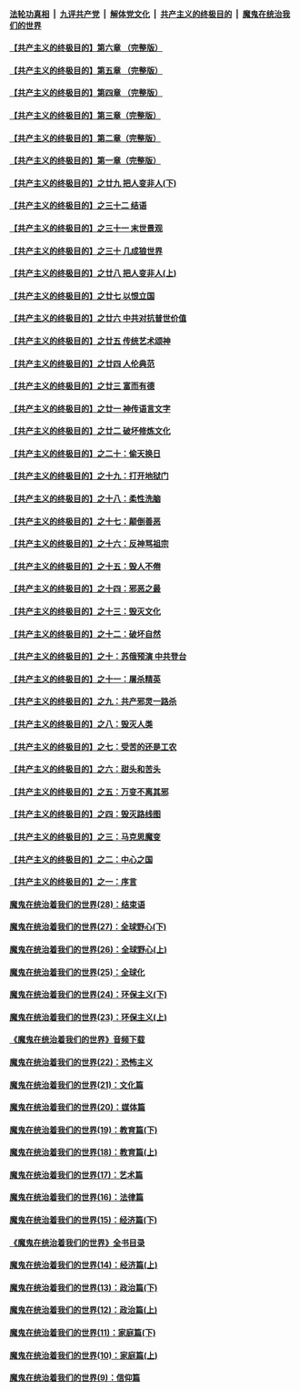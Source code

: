 

####  [法轮功真相](../../../../basic/blob/master/README.md?t=05272301) &nbsp;|&nbsp; [九评共产党](../../../../9ping.md/blob/master/README.md?t=05272301) &nbsp;|&nbsp; [解体党文化](../../../../jtdwh.md/blob/master/README.md?t=05272301)  &nbsp;|&nbsp; [共产主义的终极目的](../../../../gczydzjmd.md/blob/master/README.md?t=05272301) &nbsp;|&nbsp; [魔鬼在统治我们的世界](../../../../mgztzwmdsj.md/blob/master/README.md?t=05272301) 

#### [【共产主义的终极目的】第六章 （完整版）](../pages/nsc422/n11428913.md?t=05272301) 

#### [【共产主义的终极目的】第五章 （完整版）](../pages/nsc422/n11428912.md?t=05272301) 

#### [【共产主义的终极目的】第四章 （完整版）](../pages/nsc422/n11428907.md?t=05272301) 

#### [【共产主义的终极目的】第三章（完整版）](../pages/nsc422/n11428848.md?t=05272301) 

#### [【共产主义的终极目的】第二章（完整版）](../pages/nsc422/n11428831.md?t=05272301) 

#### [【共产主义的终极目的】第一章（完整版）](../pages/nsc422/n11417651.md?t=05272301) 

#### [【共产主义的终极目的】之廿九 把人变非人(下)](../pages/nsc422/n11344140.md?t=05272301) 

#### [【共产主义的终极目的】之三十二 结语](../pages/nsc422/n11360535.md?t=05272301) 

#### [【共产主义的终极目的】之三十一 末世景观](../pages/nsc422/n11351129.md?t=05272301) 

#### [【共产主义的终极目的】之三十 几成狼世界](../pages/nsc422/n11348280.md?t=05272301) 

#### [【共产主义的终极目的】之廿八 把人变非人(上)](../pages/nsc422/n11340492.md?t=05272301) 

#### [【共产主义的终极目的】之廿七 以恨立国](../pages/nsc422/n11336944.md?t=05272301) 

#### [【共产主义的终极目的】之廿六 中共对抗普世价值](../pages/nsc422/n11324785.md?t=05272301) 

#### [【共产主义的终极目的】之廿五 传统艺术颂神](../pages/nsc422/n11296396.md?t=05272301) 

#### [【共产主义的终极目的】之廿四 人伦典范](../pages/nsc422/n11296397.md?t=05272301) 

#### [【共产主义的终极目的】之廿三 富而有德](../pages/nsc422/n11283598.md?t=05272301) 

#### [【共产主义的终极目的】之廿一 神传语言文字](../pages/nsc422/n11263265.md?t=05272301) 

#### [【共产主义的终极目的】之廿二 破坏修炼文化](../pages/nsc422/n11245728.md?t=05272301) 

#### [【共产主义的终极目的】之二十：偷天换日](../pages/nsc422/n11238846.md?t=05272301) 

#### [【共产主义的终极目的】之十九：打开地狱门](../pages/nsc422/n11206376.md?t=05272301) 

#### [【共产主义的终极目的】之十八：柔性洗脑](../pages/nsc422/n11199994.md?t=05272301) 

#### [【共产主义的终极目的】之十七：颠倒善恶](../pages/nsc422/n11179782.md?t=05272301) 

#### [【共产主义的终极目的】之十六：反神骂祖宗](../pages/nsc422/n11166798.md?t=05272301) 

#### [【共产主义的终极目的】之十五：毁人不倦](../pages/nsc422/n11166792.md?t=05272301) 

#### [【共产主义的终极目的】之十四：邪恶之最](../pages/nsc422/n11150249.md?t=05272301) 

#### [【共产主义的终极目的】之十三：毁灭文化](../pages/nsc422/n11135227.md?t=05272301) 

#### [【共产主义的终极目的】之十二：破坏自然](../pages/nsc422/n11135214.md?t=05272301) 

#### [【共产主义的终极目的】之十：苏俄预演 中共登台](../pages/nsc422/n11118424.md?t=05272301) 

#### [【共产主义的终极目的】之十一：屠杀精英](../pages/nsc422/n11118442.md?t=05272301) 

#### [【共产主义的终极目的】之九：共产邪灵一路杀](../pages/nsc422/n11114139.md?t=05272301) 

#### [【共产主义的终极目的】之八：毁灭人类](../pages/nsc422/n11108503.md?t=05272301) 

#### [【共产主义的终极目的】之七：受苦的还是工农](../pages/nsc422/n11101809.md?t=05272301) 

#### [【共产主义的终极目的】之六：甜头和苦头](../pages/nsc422/n11096971.md?t=05272301) 

#### [【共产主义的终极目的】之五：万变不离其邪](../pages/nsc422/n11091285.md?t=05272301) 

#### [【共产主义的终极目的】之四：毁灭路线图](../pages/nsc422/n11086284.md?t=05272301) 

#### [【共产主义的终极目的】之三：马克思魔变](../pages/nsc422/n11061941.md?t=05272301) 

#### [【共产主义的终极目的】之二：中心之国](../pages/nsc422/n11047728.md?t=05272301) 

#### [【共产主义的终极目的】之一：序言](../pages/nsc422/n11086077.md?t=05272301) 

#### [魔鬼在统治着我们的世界(28)：结束语](../pages/nsc422/n10936246.md?t=05272301) 

#### [魔鬼在统治着我们的世界(27)：全球野心(下)](../pages/nsc422/n10928319.md?t=05272301) 

#### [魔鬼在统治着我们的世界(26)：全球野心(上)](../pages/nsc422/n10900318.md?t=05272301) 

#### [魔鬼在统治着我们的世界(25)：全球化](../pages/nsc422/n10788205.md?t=05272301) 

#### [魔鬼在统治着我们的世界(24)：环保主义(下)](../pages/nsc422/n10695307.md?t=05272301) 

#### [魔鬼在统治着我们的世界(23)：环保主义(上)](../pages/nsc422/n10688613.md?t=05272301) 

#### [《魔鬼在统治着我们的世界》音频下载](../pages/nsc422/n10635553.md?t=05272301) 

#### [魔鬼在统治着我们的世界(22)：恐怖主义](../pages/nsc422/n10614727.md?t=05272301) 

#### [魔鬼在统治着我们的世界(21)：文化篇](../pages/nsc422/n10597706.md?t=05272301) 

#### [魔鬼在统治着我们的世界(20)：媒体篇](../pages/nsc422/n10586579.md?t=05272301) 

#### [魔鬼在统治着我们的世界(19)：教育篇(下)](../pages/nsc422/n10564808.md?t=05272301) 

#### [魔鬼在统治着我们的世界(18)：教育篇(上)](../pages/nsc422/n10526970.md?t=05272301) 

#### [魔鬼在统治着我们的世界(17)：艺术篇](../pages/nsc422/n10499093.md?t=05272301) 

#### [魔鬼在统治着我们的世界(16)：法律篇](../pages/nsc422/n10485969.md?t=05272301) 

#### [魔鬼在统治着我们的世界(15)：经济篇(下)](../pages/nsc422/n10469975.md?t=05272301) 

#### [《魔鬼在统治着我们的世界》全书目录](../pages/nsc422/n10464261.md?t=05272301) 

#### [魔鬼在统治着我们的世界(14)：经济篇(上)](../pages/nsc422/n10457370.md?t=05272301) 

#### [魔鬼在统治着我们的世界(13)：政治篇(下)](../pages/nsc422/n10448270.md?t=05272301) 

#### [魔鬼在统治着我们的世界(12)：政治篇(上)](../pages/nsc422/n10444576.md?t=05272301) 

#### [魔鬼在统治着我们的世界(11)：家庭篇(下)](../pages/nsc422/n10440961.md?t=05272301) 

#### [魔鬼在统治着我们的世界(10)：家庭篇(上)](../pages/nsc422/n10435448.md?t=05272301) 

#### [魔鬼在统治着我们的世界(9)：信仰篇](../pages/nsc422/n10432159.md?t=05272301) 

